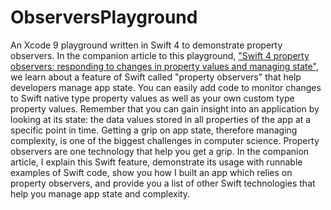 # ObserversPlayground
An Xcode 9 playground written in Swift 4 to demonstrate property observers. In the companion article to this playground, ["Swift 4 property observers: responding to changes in property values and managing state"](http://iosbrain.com/blog/2018/02/20/swift-4-property-observers-responding-to-changes-in-property-values-and-managing-state/), we learn about a feature of Swift called "property observers" that help developers manage app state. You can easily add code to monitor changes to Swift native type property values as well as your own custom type property values. Remember that you can gain insight into an application by looking at its state: the data values stored in all properties of the app at a specific point in time. Getting a grip on app state, therefore managing complexity, is one of the biggest challenges in computer science. Property observers are one technology that help you get a grip. In the companion article, I explain this Swift feature, demonstrate its usage with runnable examples of Swift code, show you how I built an app which relies on property observers, and provide you a list of other Swift technologies that help you manage app state and complexity.
